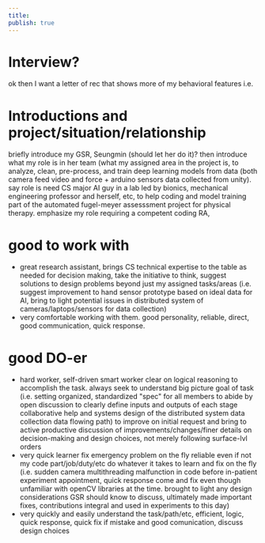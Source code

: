 ```yaml
---
title: 
publish: true
---
```

# Interview? 

ok then I want a letter of rec that shows more of my behavioral features i.e.

# Introductions and project/situation/relationship
briefly introduce my GSR, Seungmin (should let her do it)?  then introduce what my role is in her team (what my assigned area in the project is, to analyze, clean, pre-process, and train deep learning models from data (both camera feed video and force + arduino sensors data collected from unity). say role is need CS major AI guy in a lab led by bionics, mechanical engineering professor and herself, etc, to help coding and model training part of the automated fugel-meyer assesssment project for physical therapy. emphasize my role requiring a competent coding RA, 

# good to work with
- great research assistant, brings CS technical expertise to the table as needed for decision making, take the initiative to think, suggest solutions to design problems beyond just my assigned tasks/areas (i.e. suggest improvement to hand sensor prototype based on ideal data for AI, bring to light potential issues in distributed system of cameras/laptops/sensors for data collection)
- very comfortable working with them. good personality, reliable, direct, good communication, quick response. 
# good DO-er
- hard worker, self-driven smart worker clear on logical reasoning to accomplish the task. always seek to understand big picture goal of task (i.e. setting organized, standardized "spec" for all members to abide by open discussion to clearly define inputs and outputs of each stage collaborative help and systems design of the distributed system data collection data flowing path) to improve on initial request and bring to active productive discussion of improvements/changes/finer details on decision-making and design choices, not merely following surface-lvl orders
- very quick learner fix emergency problem on the fly reliable even if not my code part/job/duty/etc do whatever it takes to learn and fix on the fly (i.e. sudden camera multithreading malfunction in code before in-patient experiment appointment, quick response come and fix even though unfamiliar with openCV libraries at the time. brought to light any design considerations GSR should know to discuss, ultimately made important fixes, contributions integral and used in experiments to this day)
- very quickly and easily understand the task/path/etc, efficient, logic, quick response, quick fix if mistake and good comunication, discuss design choices  
